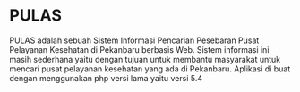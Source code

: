# PULAS

PULAS adalah sebuah Sistem Informasi Pencarian Pesebaran Pusat Pelayanan Kesehatan di Pekanbaru berbasis Web. 
Sistem informasi ini masih sederhana yaitu dengan tujuan untuk membantu masyarakat untuk mencari pusat pelayanan kesehatan yang ada di Pekanbaru.
Aplikasi di buat dengan menggunakan php versi lama yaitu versi 5.4
